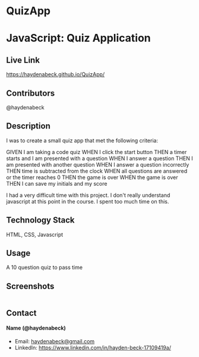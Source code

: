 # QuizApp

# JavaScript: Quiz Application

## Live Link
https://haydenabeck.github.io/QuizApp/

## Contributors 
@haydenabeck


## Description

I was to create a small quiz app that met the following criteria: 

GIVEN I am taking a code quiz
WHEN I click the start button
THEN a timer starts and I am presented with a question
WHEN I answer a question
THEN I am presented with another question
WHEN I answer a question incorrectly
THEN time is subtracted from the clock
WHEN all questions are answered or the timer reaches 0
THEN the game is over
WHEN the game is over
THEN I can save my initials and my score

I had a very difficult time with this project. I don't really understand javascript at this point in the course. I spent too much time on this.

## Technology Stack 
HTML, CSS, Javascript

## Usage
 A 10 question quiz to pass time

## Screenshots
<img src="/assets.Screenshot(11).png" alt="">

## Contact 
#### Name (@haydenabeck)
* Email: [haydenabeck@gmail.com](haydenabeck@gmail.com)
* LinkedIn: https://www.linkedin.com/in/hayden-beck-17109419a/